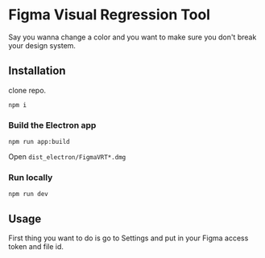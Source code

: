 # Figma Visual Regression Tool 

Say you wanna change a color and you want to make sure you don't break your design system.

## Installation

clone repo.

`npm i`
### Build the Electron app

`npm run app:build` 

Open `dist_electron/FigmaVRT*.dmg`


### Run locally

`npm run dev`

## Usage

First thing you want to do is go to Settings and put in your Figma access token and file id.